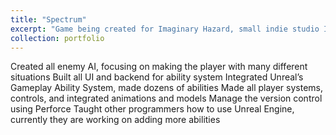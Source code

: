 ```yaml
---
title: "Spectrum"
excerpt: "Game being created for Imaginary Hazard, small indie studio I cofounded at Harvard. Action roguelike with a unique ability system and a high level of customizability.<br/><img src='/images/500x300.png'>"
collection: portfolio
---
```


Created all enemy AI, focusing on making the player with many different situations
Built all UI and backend for ability system
Integrated Unreal’s Gameplay Ability System, made dozens of abilities
Made all player systems, controls, and integrated animations and models
Manage the version control using Perforce
Taught other programmers how to use Unreal Engine, currently they are working on adding more abilities
